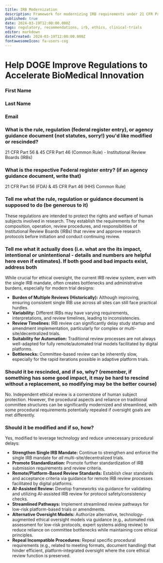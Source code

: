 ```yaml
---
title: IRB Modernization
description: Framework for modernizing IRB requirements under 21 CFR Parts 56/46 for dFDA platform trials
published: true
date: 2024-03-19T12:00:00.000Z
tags: regulatory, recommendations, irb, ethics, clinical-trials
editor: markdown
dateCreated: 2024-03-19T12:00:00.000Z
fontawesomeIcon: fa-users-cog
---
```


# Help DOGE Improve Regulations to Accelerate BioMedical Innovation

### First Name

### Last Name

### Email

### What is the rule, regulation (federal register entry), or agency guidance document (not statutes, sorry!) you'd like modified or rescinded?

21 CFR Part 56 & 45 CFR Part 46 (Common Rule) - Institutional Review Boards (IRBs)

### What is the respective Federal register entry? (if an agency guidance document, write that)

21 CFR Part 56 (FDA) & 45 CFR Part 46 (HHS Common Rule)

### Tell me what the rule, regulation or guidance document is supposed to do (be generous to it)

These regulations are intended to protect the rights and welfare of human subjects involved in research. They establish the requirements for the composition, operation, review procedures, and responsibilities of Institutional Review Boards (IRBs) that review and approve research protocols before initiation and conduct continuing review.

### Tell me what it actually does (i.e. what are the its impact, intentional or unintentional - details and numbers are helpful here even if estimates). If both good and bad impacts exist, address both

While crucial for ethical oversight, the current IRB review system, even with the single IRB mandate, often creates bottlenecks and administrative burdens, especially for modern trial designs:

* **Burden of Multiple Reviews (Historically):** Although improving, ensuring consistent single IRB use across all sites can still face practical hurdles.
* **Variability:** Different IRBs may have varying requirements, interpretations, and review timelines, leading to inconsistencies.
* **Review Timelines:** IRB review can significantly delay study startup and amendment implementation, particularly for complex or multi-site/decentralized trials.
* **Suitability for Automation:** Traditional review processes are not always well-adapted for fully remote/automated trial models facilitated by digital platforms.
* **Bottlenecks:** Committee-based review can be inherently slow, especially for the rapid iterations possible in adaptive platform trials.

### Should it be rescinded, and if so, why? (remember, if something has some good impact, it may be hard to rescind without a replacement, so modifying may be the better course)

No. Independent ethical review is a cornerstone of human subject protection. However, the procedural aspects and reliance on traditional committee structures can be significantly modernized and streamlined, with some procedural requirements potentially repealed if oversight goals are met differently.

### Should it be modified and if so, how?

Yes, modified to leverage technology and reduce unnecessary procedural delays:

* **Strengthen Single IRB Mandate:** Continue to strengthen and enforce the single IRB mandate for *all* multi-site/decentralized trials.
* **Promote Standardization:** Promote further standardization of IRB submission requirements and review criteria.
* **Remote/Platform-Based Review Standards:** Establish clear standards and acceptance criteria via guidance for remote IRB review processes facilitated by digital platforms.
* **AI-Assisted Review:** Develop frameworks via guidance for validating and utilizing AI-assisted IRB review for protocol safety/consistency checks.
* **Streamlined Pathways:** Implement streamlined review pathways for low-risk platform-based trials or amendments.
* **Alternative Oversight Models:** Authorize alternative, technology-augmented ethical oversight models via guidance (e.g., automated risk assessment for low-risk protocols, expert systems aiding review) to reduce reliance on committee bottlenecks while maintaining core ethical principles.
* **Repeal Incompatible Procedures:** Repeal specific procedural requirements (e.g., related to meeting formats, document handling) that hinder efficient, platform-integrated oversight where the core ethical review function is preserved.
